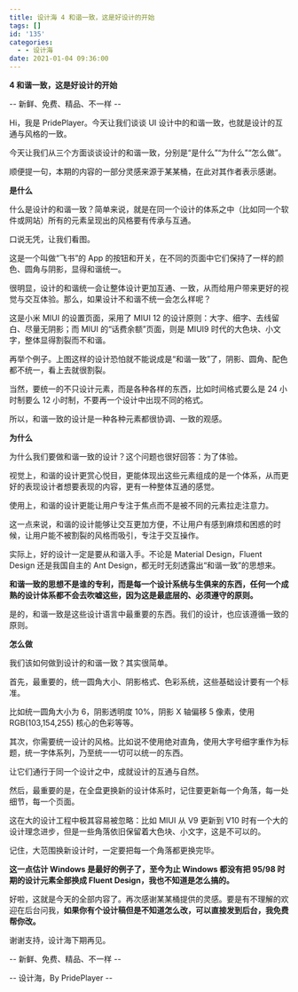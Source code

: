 ```yaml
---
title: 设计海 4 和谐一致，这是好设计的开始
tags: []
id: '135'
categories:
  - - 设计海
date: 2021-01-04 09:36:00
---
```


**4 和谐一致，这是好设计的开始**

\-- 新鲜、免费、精品、不一样 --

Hi，我是 PridePlayer。今天让我们谈谈 UI 设计中的和谐一致，也就是设计的互通与风格的一致。

今天让我们从三个方面谈谈设计的和谐一致，分别是“是什么”“为什么”“怎么做”。

顺便提一句，本期的内容的一部分灵感来源于某某桶，在此对其作者表示感谢。

**是什么**

什么是设计的和谐一致？简单来说，就是在同一个设计的体系之中（比如同一个软件或网站）所有的元素呈现出的风格要有传承与互通。

口说无凭，让我们看图。

这是一个叫做“飞书”的 App 的按钮和开关，在不同的页面中它们保持了一样的颜色、圆角与阴影，显得和谐统一。

很明显，设计的和谐统一会让整体设计更加互通、一致，从而给用户带来更好的视觉与交互体验。那么，如果设计不和谐不统一会怎么样呢？

这是小米 MIUI 的设置页面，采用了 MIUI 12 的设计原则：大字、细字、去线留白、尽量无阴影；而 MIUI 的“话费余额”页面，则是 MIUI9 时代的大色块、小文字，整体显得割裂而不和谐。

再举个例子。上图这样的设计恐怕就不能说成是“和谐一致”了，阴影、圆角、配色都不统一，看上去就很割裂。

当然，要统一的不只设计元素，而是各种各样的东西，比如时间格式要么是 24 小时制要么 12 小时制，不要再一个设计中出现不同的格式。

所以，和谐一致的设计是一种各种元素都很协调、一致的观感。

**为什么**

为什么我们要做和谐一致的设计？这个问题也很好回答：为了体验。

视觉上，和谐的设计更赏心悦目，更能体现出这些元素组成的是一个体系，从而更好的表现设计者想要表现的内容，更有一种整体互通的感觉。

使用上，和谐的设计更能让用户专注于焦点而不是被不同的元素拉走注意力。

这一点来说，和谐的设计能够让交互更加方便，不让用户有感到麻烦和困惑的时候，让用户能不被割裂的风格而吸引，专注于交互操作。

实际上，好的设计一定是要从和谐入手。不论是 Material Design，Fluent Design 还是我国自主的 Ant Design，都无时无刻透露出“和谐一致”的思想来。

**和谐一致的思想不是谁的专利，而是每一个设计系统与生俱来的东西，任何一个成熟的设计体系都不会去吹嘘这些，因为这是最底层的、必须遵守的原则。**

是的，和谐一致是这些设计语言中最重要的东西。我们的设计，也应该遵循一致的原则。

**怎么做**

我们该如何做到设计的和谐一致？其实很简单。

首先，最重要的，统一圆角大小、阴影格式、色彩系统，这些基础设计要有一个标准。

比如统一圆角大小为 6，阴影透明度 10%，阴影 X 轴偏移 5 像素，使用 RGB(103,154,255) 核心的色彩等等。

其次，你需要统一设计的风格。比如说不使用绝对直角，使用大字号细字重作为标题，统一字体系列，乃至统一一切可以统一的东西。

让它们通行于同一个设计之中，成就设计的互通与自然。

然后，最重要的是，在全盘更换新的设计体系时，记住要更新每一个角落，每一处细节，每一个页面。

这在大的设计工程中极其容易被忽略：比如 MIUI 从 V9 更新到 V10 时有一个大的设计理念进步，但是一些角落依旧保留着大色块、小文字，这是不可以的。

记住，大范围换新设计时，一定要把每一个角落都更换完毕。

**这一点估计 Windows 是最好的例子了，至今为止 Windows 都没有把 95/98 时期的设计元素全部换成 Fluent Design，我也不知道是怎么搞的。**

好啦，这就是今天的全部内容了。再次感谢某某桶提供的灵感。要是有不理解的欢迎在后台问我，**如果你有个设计稿但是不知道怎么改，可以直接发到后台，我免费帮你改。**

谢谢支持，设计海下期再见。

\-- 新鲜、免费、精品、不一样 --

\-- 设计海，By PridePlayer --
